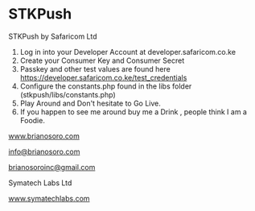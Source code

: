 # STKPush
STKPush by Safaricom Ltd

1. Log in into your Developer Account at developer.safaricom.co.ke
2. Create your Consumer Key and Consumer Secret
3. Passkey and other test values are found here https://developer.safaricom.co.ke/test_credentials 
4. Configure the constants.php found in the libs folder (stkpush/libs/constants.php)
5. Play Around and Don't hesitate to Go Live. 
6. If you happen to see me around buy me a Drink , people think I am a Foodie.

www.brianosoro.com

info@brianosoro.com

brianosoroinc@gmail.com


Symatech Labs Ltd

www.symatechlabs.com
